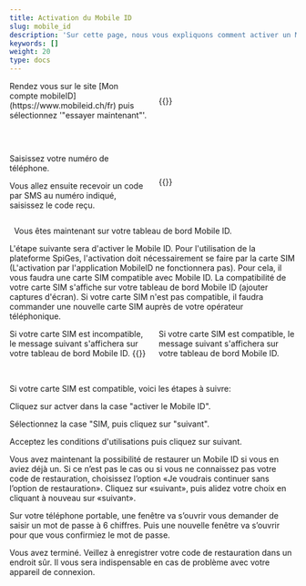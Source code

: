 ```yaml
---
title: Activation du Mobile ID
slug: mobile_id
description: 'Sur cette page, nous vous expliquons comment activer un Mobile ID. Cela vous permettra de vérifier votre identité lors de la connexion à eIAM.'
keywords: []
weight: 20
type: docs
---
```


<!-- 1ere paire de colonnes -->

<div style="display: flex; justify-content: space-between; align-items: center;">

<div style="flex: 1; padding-right: 10px;">
<!-- First column content goes here -->
Rendez vous sur le site [Mon compte mobileID](https://www.mobileid.ch/fr) puis sélectionnez '"essayer maintenant"'. 
</div>

<div style="flex: 1; padding-left: 10px;">
<!-- Second column content goes here -->
{{<insertImage image="mobile_id_fr.png" description="MobileID" class="bord taille">}}
</div>

</div>

&nbsp;

<!-- 2eme paire de colonnes -->

<div style="display: flex; justify-content: space-between; align-items: center;">

<div style="flex: 1; padding-right: 10px;">
<!-- First column content goes here -->
<p> Saisissez votre numéro de téléphone. </p>

<p> Vous allez ensuite recevoir un code par SMS au numéro indiqué, saisissez le code reçu. </p>
</div>

<div style="flex: 1; padding-left: 10px;">
<!-- Second column content goes here -->
{{<insertImage image="saisie_tel_fr.png" description="Code SMS" class="bord taille">}}
</div>

</div>

&nbsp;
Vous êtes maintenant sur votre tableau de bord Mobile ID. 

L'étape suivante sera d'activer le Mobile ID. Pour l'utilisation de la plateforme SpiGes, l'activation doit nécessairement se faire par la carte SIM (L'activation par l'application MobileID ne fonctionnera pas). Pour cela, il vous faudra une carte SIM compatible avec Mobile ID. La compatibilité de votre carte SIM s'affiche sur votre tableau de bord Mobile ID (ajouter captures d'écran). Si votre carte SIM n'est pas compatible, il faudra commander une nouvelle carte SIM auprès de votre opérateur téléphonique.
&nbsp; 

<!-- 2eme paire de colonnes -->

<div style="display: flex; justify-content: space-between; align-items: center;">

<div style="flex: 1; padding-right: 10px;">
<!-- First column content goes here -->
Si votre carte SIM est incompatible, le message suivant s'affichera sur votre tableau de bord Mobile ID.
{{<insertImage image="sim_incompatible_fr.png" description="Code SMS" class="bord taille">}}

</div>

<div style="flex: 1; padding-left: 10px;">
<!-- Second column content goes here -->
Si votre carte SIM est compatible, le message suivant s'affichera sur votre tableau de bord Mobile ID.
</div>

</div>

&nbsp;

Si votre carte SIM est compatible, voici les étapes à suivre: 

Cliquez sur actver dans la case "activer le Mobile ID". 

Sélectionnez la case "SIM, puis cliquez sur "suivant". 

Acceptez les conditions d'utilisations puis cliquez sur suivant.

Vous avez maintenant la possibilité de restaurer un Mobile ID si vous en aviez déjà un. Si ce n’est pas le cas ou si vous ne connaissez pas votre code de restauration, choisissez l’option «Je voudrais continuer sans l’option de restauration». Cliquez sur «suivant», puis alidez votre choix en cliquant à nouveau sur «suivant».

Sur votre téléphone portable, une fenêtre va s’ouvrir vous demander de saisir un mot de passe à 6 chiffres. Puis une nouvelle fenêtre va s’ouvrir pour que vous confirmiez le mot de passe. 

Vous avez terminé. Veillez à enregistrer votre code de restauration dans un endroit sûr. Il vous sera indispensable en cas de problème avec votre appareil de connexion. 
